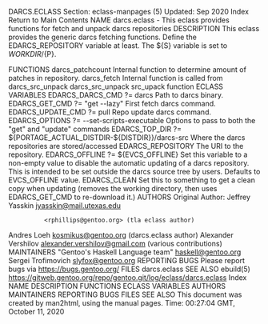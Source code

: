 DARCS.ECLASS
Section: eclass-manpages (5)
Updated: Sep 2020
Index Return to Main Contents
NAME
darcs.eclass - This eclass provides functions for fetch and unpack darcs repositories
DESCRIPTION
This eclass provides the generic darcs fetching functions.
Define the EDARCS_REPOSITORY variable at least. The ${S} variable is set to ${WORKDIR}/${P}.

FUNCTIONS
darcs_patchcount
Internal function to determine amount of patches in repository.
darcs_fetch
Internal function is called from darcs_src_unpack
darcs_src_unpack
src_upack function
ECLASS VARIABLES
EDARCS_DARCS_CMD ?= darcs
Path to darcs binary.
EDARCS_GET_CMD ?= "get --lazy"
First fetch darcs command.
EDARCS_UPDATE_CMD ?= pull
Repo update darcs command.
EDARCS_OPTIONS ?= --set-scripts-executable
Options to pass to both the "get" and "update" commands
EDARCS_TOP_DIR ?= ${PORTAGE_ACTUAL_DISTDIR-${DISTDIR}}/darcs-src
Where the darcs repositories are stored/accessed
EDARCS_REPOSITORY
The URI to the repository.
EDARCS_OFFLINE ?= ${EVCS_OFFLINE}
Set this variable to a non-empty value to disable the automatic updating of a darcs repository. This is intended to be set outside the darcs source tree by users. Defaults to EVCS_OFFLINE value.
EDARCS_CLEAN
Set this to something to get a clean copy when updating (removes the working directory, then uses EDARCS_GET_CMD to re-download it.)
AUTHORS
Original Author: Jeffrey Yasskin <jyasskin@mail.utexas.edu>

              <rphillips@gentoo.org> (tla eclass author)
Andres Loeh <kosmikus@gentoo.org> (darcs.eclass author)
Alexander Vershilov <alexander.vershilov@gmail.com> (various contributions)
MAINTAINERS
"Gentoo's Haskell Language team" <haskell@gentoo.org>
Sergei Trofimovich <slyfox@gentoo.org>
REPORTING BUGS
Please report bugs via https://bugs.gentoo.org/
FILES
darcs.eclass
SEE ALSO
ebuild(5)
https://gitweb.gentoo.org/repo/gentoo.git/log/eclass/darcs.eclass
Index
NAME
DESCRIPTION
FUNCTIONS
ECLASS VARIABLES
AUTHORS
MAINTAINERS
REPORTING BUGS
FILES
SEE ALSO
This document was created by man2html, using the manual pages.
Time: 00:27:04 GMT, October 11, 2020